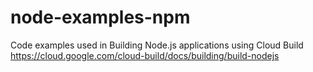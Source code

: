 # node-examples-npm
Code examples used in Building Node.js applications using Cloud Build
https://cloud.google.com/cloud-build/docs/building/build-nodejs
